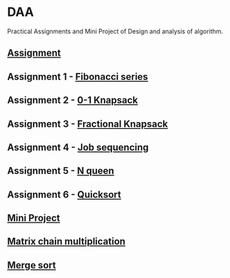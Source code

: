 # DAA
Practical Assignments and Mini Project of Design and analysis of algorithm.


## [Assignment]()

## Assignment 1 - [Fibonacci series](https://github.com/Shammachale0102/DAA/blob/main/Assignments/Fibonacci%20number.cpp)
## Assignment 2 - [0-1 Knapsack](https://github.com/Shammachale0102/DAA/blob/main/Assignments/0-1%20knapsack.cpp)
## Assignment 3 - [Fractional Knapsack]()
## Assignment 4 - [Job sequencing]()
## Assignment 5 - [N queen]()
## Assignment 6 - [Quicksort]()

## [Mini Project]()
## [Matrix chain multiplication]()
## [Merge sort]()
